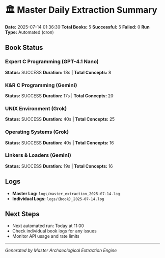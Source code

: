 # 🏛️ Master Daily Extraction Summary

**Date:** 2025-07-14 01:36:30
**Total Books:** 5
**Successful:** 5
**Failed:** 0
**Run Type:** Automated (cron)

## Book Status

### Expert C Programming (GPT-4.1 Nano)
**Status:** SUCCESS
**Duration:** 18s | **Total Concepts:** 8

### K&R C Programming (Gemini)
**Status:** SUCCESS
**Duration:** 17s | **Total Concepts:** 20

### UNIX Environment (Grok)
**Status:** SUCCESS
**Duration:** 40s | **Total Concepts:** 25

### Operating Systems (Grok)
**Status:** SUCCESS
**Duration:** 40s | **Total Concepts:** 16

### Linkers & Loaders (Gemini)
**Status:** SUCCESS
**Duration:** 19s | **Total Concepts:** 16


## Logs
- **Master Log:** `logs/master_extraction_2025-07-14.log`
- **Individual Logs:** `logs/{book}_2025-07-14.log`

## Next Steps
- Next automated run: Today at 11:00
- Check individual book logs for any issues
- Monitor API usage and rate limits

---
*Generated by Master Archaeological Extraction Engine*
